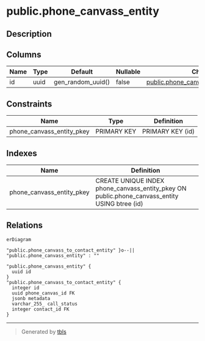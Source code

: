 # public.phone_canvass_entity

## Description

## Columns

| Name | Type | Default           | Nullable | Children                                                                            | Parents | Comment |
| ---- | ---- | ----------------- | -------- | ----------------------------------------------------------------------------------- | ------- | ------- |
| id   | uuid | gen_random_uuid() | false    | [public.phone_canvass_to_contact_entity](public.phone_canvass_to_contact_entity.md) |         |         |

## Constraints

| Name                      | Type        | Definition       |
| ------------------------- | ----------- | ---------------- |
| phone_canvass_entity_pkey | PRIMARY KEY | PRIMARY KEY (id) |

## Indexes

| Name                      | Definition                                                                                    |
| ------------------------- | --------------------------------------------------------------------------------------------- |
| phone_canvass_entity_pkey | CREATE UNIQUE INDEX phone_canvass_entity_pkey ON public.phone_canvass_entity USING btree (id) |

## Relations

```mermaid
erDiagram

"public.phone_canvass_to_contact_entity" }o--|| "public.phone_canvass_entity" : ""

"public.phone_canvass_entity" {
  uuid id
}
"public.phone_canvass_to_contact_entity" {
  integer id
  uuid phone_canvas_id FK
  jsonb metadata
  varchar_255_ call_status
  integer contact_id FK
}
```

---

> Generated by [tbls](https://github.com/k1LoW/tbls)
